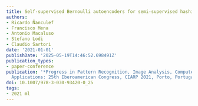 ```yaml
---
title: Self-supervised Bernoulli autoencoders for semi-supervised hashing
authors:
- Ricardo Ñanculef
- Francisco Mena
- Antonio Macaluso
- Stefano Lodi
- Claudio Sartori
date: '2021-01-01'
publishDate: '2025-05-19T14:46:52.698491Z'
publication_types:
- paper-conference
publication: '*Progress in Pattern Recognition, Image Analysis, Computer Vision, and
  Applications: 25th Iberoamerican Congress, CIARP 2021, Porto, Portugal*'
doi: 10.1007/978-3-030-93420-0_25
tags:
- 2021 ml
---
```

